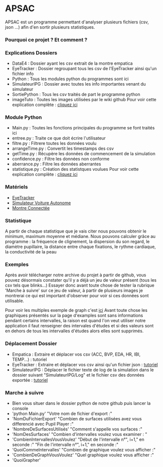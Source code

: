 # APSAC
APSAC est un programme permettant d'analyser plusieurs fichiers (csv, json ...) afin d'en sortir plusieurs statistiques.

### Pourquoi ce projet ? Et comment ?

### Explications Dossiers
- DataE4 : Dossier ayant les csv extrait de la montre empatica 
- EyeTracker : Dossier regroupant tous les csv de l'EyeTracker ainsi qu'un fichier info
- Python : Tous les modules python du programmes sont ici
- SimulateurIPG : Dossier avec toutes les info importantes venant du simulateur
- SortiePython : Tous les csv traités de part le programme python 
- imageTuto : Toutes les images utilisées par le wiki github
Pour voir cette explication complète : [cliquez ici](https://github.com/BenderSaucisson/APSAC/wiki/Explication-Dossiers-Github)

### Module Python
- Main.py : Toutes les fonctions principales du programme se font traités ici
- entree.py : Traite ce que doit écrire l'utilisateur
- filtre.py : Filtrere toutes les données voulu 
- arrangeTime.py : Convertit les timestamps des csv
- getTime.py : Récupère les données de commencement de la simulation
- confidence.py : Filtre les données non conforme
- aberrance.py : Filtre les données aberrantes 
- statistique.py : Création des statistques voulues
Pour voir cette explication complète : [cliquez ici](https://github.com/BenderSaucisson/APSAC/wiki/Explication-Module-Python)

### Matériels
- [EyeTracker](https://pupil-labs.com/products/core/)
- [Simulateur Voiture Autonome](https://ipg-automotive.com/fr/)
- [Montre Connectée](https://www.empatica.com/en-eu/research/e4/)

### Statistique
A partir de chaque statistique que je vais citer nous pouvons obtenir le minimum, maximum moyenne et médiane.
Nous pouvons calculer grâce au programme : la fréquence de clignement, la dispersion du son regard, le diamètre pupillaire, la distance entre chaque fixations, le rythme cardiaque, la conductivité de la peau

### Exemples
Après avoir télécharger notre archive du projet à partir de github, vous pouvez désormais constater qu'il y a déjà un jeu de valeur présent (tous les csv tels que blinks...) Essayer donc avant toute chose de tester la rubrique 'Marche à suivre' sur ce jeu de valeur, à partir de plusieurs images je montrerai ce qui est important d'observer pour voir si ces données sont utilisable.

Pour voir les multiples exemple de graph c'est [ici](https://github.com/BenderSaucisson/APSAC/wiki/Exemples)
Avant toute chose les graphiques présentés sur la page d'examples sont sans informations pendant certains intervalles, la raison est quand l'on veut utiliser notre application il faut renseigner des intervales d'études et si des valeurs sont en dehors de tous les intervalles d'études alors elles sont supprimés.

### Déplacement Dossier
- Empatica : Extraire et déplacer vos csv (ACC, BVP, EDA, HR, IBI, TEMP...) : tutoriel
- EyeTracker : Extraire et déplacer vos csv ainsi qu'un fichier json : [tutoriel](https://github.com/BenderSaucisson/APSAC/wiki/Fichiers-Eye-Tracker)
- SimulateurIPG : Déplacer le fichier texte de log de la simulation dans le dossier suivant "SimulateurIPG/Log" et le fichier csv des données exportée : [tutoriel](https://github.com/BenderSaucisson/APSAC/wiki/Fichiers-Simulateur-IPG)

### Marche à suivre
- Bien vous situer dans le dossier python de notre github puis lancer la console
- 'python Main.py'
"Votre nom de fichier d'export :"
- 'NomDuFichierExport'
"Combien de surfaces utilisées avez vous differencié avec Pupil Player :"
- 'NombreDeSurfacesUtilisés'
"Comment s'appelle vos surfaces :"
- 'NomDesSurfaces'
"Combien d'intervalles voulez vous examiner : "
- 'CombienIntervallesVousVoulez'
"Début de l'intervalle n°", i+1," en seconde :"
"Fin de l'intervalle n°", i+1," en seconde :"
- 'QuoiCommeIntervalles'
"Combien de graphique voulez vous afficher :"
- 'CombienDeGraphVousVoulez'
"Quel graphique voulez vous afficher :"
- 'QuoiGrapher'


